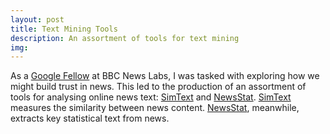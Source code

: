 ```yaml
---
layout: post
title: Text Mining Tools
description: An assortment of tools for text mining
img:
---
```


As a <a href="http://bbcnewslabs.co.uk/2016/09/26/google-fellow-liam-bolton-blogs-about-his-time-at-the-bbc/">Google Fellow</a> at BBC News Labs, I was tasked with exploring how we might build trust in news. This led to the production of an assortment of tools for analysing online news text: <a href="https://github.com/lbuk/SimText_Function">SimText</a> and <a href="https://github.com/lbuk/NewsStat">NewsStat</a>. <a href="https://github.com/lbuk/SimText_Function">SimText</a> measures the similarity between news content. <a href="https://github.com/lbuk/NewsStat">NewsStat</a>, meanwhile, extracts key statistical text from news.
